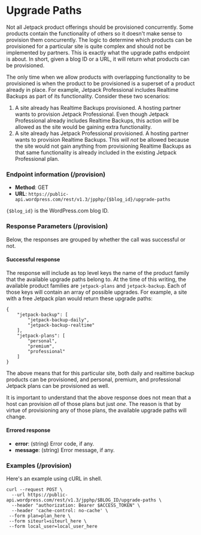 # Upgrade Paths

Not all Jetpack product offerings should be provisioned concurrently. Some products contain the functionality of others so it doesn't make sense to provision them concurrently. The logic to determine which products can be provisioned for a particular site is quite complex and should not be implemented by partners. This is exactly what the upgrade paths endpoint is about. In short, given a blog ID or a URL, it will return what products can be provisioned.

The only time when we allow products with overlapping functionality to be provisioned is when the product to be provisioned is a superset of a product already in place. For example, Jetpack Professional includes Realtime Backups as part of its functionality. Consider these two scenarios:

1. A site already has Realtime Backups provisioned. A hosting partner wants to provision Jetpack Professional. Even though Jetpack Professional already includes Realtime Backups, this action *will* be allowed as the site would be gaining extra functionality.
2. A site already has Jetpack Professional provisioned. A hosting partner wants to provision Realtime Backups. This *will not* be allowed because the site would not gain anything from provisioning Realtime Backups as that same functionality is already included in the existing Jetpack Professional plan. 

### Endpoint information (/provision)

- __Method__: GET
- __URL__:    `https://public-api.wordpress.com/rest/v1.3/jpphp/{$blog_id}/upgrade-paths`

`{$blog_id}` is the WordPress.com blog ID.

### Response Parameters (/provision)

Below, the responses are grouped by whether the call was successful or not.

#### Successful response

The response will include as top level keys the name of the product family that the available upgrade paths belong to. At the time of this writing, the available product families are `jetpack-plans` and `jetpack-backup`. Each of those keys will contain an array of possible upgrades. For example, a site with a free Jetpack plan would return these upgrade paths:

```
{
    "jetpack-backup": [
        "jetpack-backup-daily",
        "jetpack-backup-realtime"
    ],
    "jetpack-plans": [
        "personal",
        "premium",
        "professional"
    ]
}
```

The above means that for this particular site, both daily and realtime backup products can be provisioned, and personal, premium, and professional Jetpack plans can be provisioned as well.

It is important to understand that the above response does not mean that a host can provision *all* of those plans but just *one*. The reason is that by virtue of provisioning any of those plans, the available upgrade paths will change.

#### Errored response

- __error__:    (string) Error code, if any.
- __message__:  (string) Error message, if any.

### Examples (/provision)

Here's an example using cURL in shell.

```shell
curl --request POST \
  --url https://public-api.wordpress.com/rest/v1.3/jpphp/$BLOG_ID/upgrade-paths \
  --header "authorization: Bearer $ACCESS_TOKEN" \
  --header 'cache-control: no-cache' \
 --form plan=plan_here \
 --form siteurl=siteurl_here \
 --form local_user=local_user_here
```